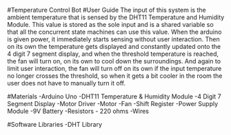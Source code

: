 #Temperature Control Bot
#User Guide
The input of this system is the ambient temperature that is sensed by the DHT11 Temperature
and Humidity Module. This value is stored as the sole input and is a shared variable so that all
the concurrent state machines can use this value. When the arduino is given power, it
immediately starts sensing without user interaction. Then on its own the temperature gets
displayed and constantly updated onto the 4 digit 7 segment display, and when the threshold
temperature is reached, the fan will turn on, on its own to cool down the surroundings. And again
to limit user interaction, the fan will turn off on its own if the input temperature no longer crosses
the threshold, so when it gets a bit cooler in the room the user does not have to manually turn it
off.

#Materials
-Arduino Uno
-DHT11 Temperature & Humidity Module
-4 Digit 7 Segment Display
-Motor Driver
-Motor
-Fan
-Shift Register
-Power Supply Module
-9V Battery
-Resistors - 220 ohms
-Wires

#Software Libraries
-DHT Library
